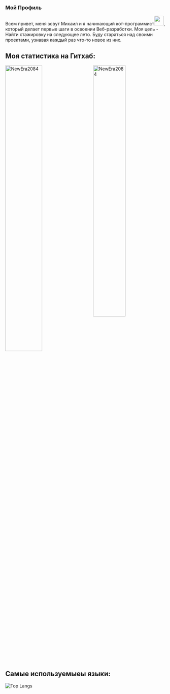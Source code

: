 ### Мой Профиль

<p>Всем привет, меня зовут Михаил и я начинающий кот-программист<img src="https://media.giphy.com/media/WUlplcMpOCEmTGBtBW/giphy.gif" width="30px">, который делает первые шаги в освоении Веб-разработки. Моя цель - Найти стажировку на следующее лето. Буду стараться над своими проектами, узнавая каждый раз что-то новое из них.
</p>

## Моя статистика на Гитхаб:
 <img src="https://github-readme-stats.vercel.app/api?username=NewEra2084&show_icons=true" alt="NewEra2084" width="45%" align="right"/>
 <img src="https://github-readme-streak-stats.herokuapp.com/?user=NewEra2084" alt="NewEra2084" width="48%" >


## Самые используемыеы языки:
  ![Top Langs](https://github-readme-stats.vercel.app/api/top-langs/?username=NewEra2084&layout=compact)

